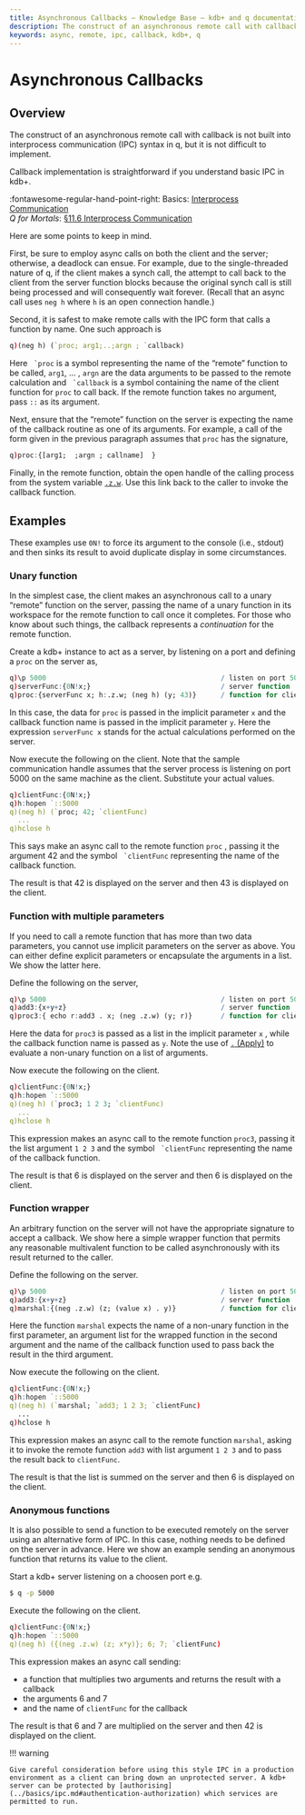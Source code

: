 ```yaml
---
title: Asynchronous Callbacks – Knowledge Base – kdb+ and q documentation
description: The construct of an asynchronous remote call with callback is not built into interprocess communication (IPC) syntax in q, but it is not difficult to implement. We explain here how to do this with simple examples that are easily generalized.
keywords: async, remote, ipc, callback, kdb+, q
---
```

# Asynchronous Callbacks

## Overview

The construct of an asynchronous remote call with callback is not built into interprocess communication (IPC) syntax in q, but it is not difficult to implement. 

Callback implementation is straightforward if you understand basic IPC in kdb+. 

:fontawesome-regular-hand-point-right: 
Basics: [Interprocess Communication](../basics/ipc.md)  
_Q for Mortals_: [§11.6 Interprocess Communication](/q4m3/11_IO/#116-interprocess-communication)

Here are some points to keep in mind.

First, be sure to employ async calls on both the client and the server; otherwise, a deadlock can ensue. For example, due to the single-threaded nature of q, if the client makes a synch call, the attempt to call back to the client from the server function blocks because the original synch call is still being processed and will consequently wait forever. (Recall that an async call uses `neg h` where `h` is an open connection handle.)

Second, it is safest to make remote calls with the IPC form that calls a function by name. One such approach is

```q
q)(neg h) (`proc; arg1;..;argn ; `callback)
```

Here `` `proc`` is a symbol representing the name of the “remote” function to be called, `arg1`, … , `argn` are the data arguments to be passed to the remote calculation and `` `callback`` is a symbol containing the name of the client function for `proc` to call back. If the remote function takes no argument, pass `::` as its argument.

Next, ensure that the “remote” function on the server is expecting the name of the callback routine as one of its arguments. For example, a call of the form given in the previous paragraph assumes that `proc` has the signature,

```q
q)proc:{[arg1;  ;argn ; callname]  }
```

Finally, in the remote function, obtain the open handle of the calling process from the system variable [`.z.w`](../ref/dotz.md#zw-handle). Use this link back to the caller to invoke the callback function.

## Examples

These examples use `0N!` to force its argument to the console (i.e., stdout) and then sinks its result to avoid duplicate display in some circumstances.

### Unary function

In the simplest case, the client makes an asynchronous call to a unary “remote” function on the server, 
passing the name of a unary function in its workspace for the remote function to call once it completes. 
For those who know about such things, the callback represents a _continuation_ for the remote function.

Create a kdb+ instance to act as a server, by listening on a port and defining a `proc` on the server as,

```q
q)\p 5000                                           / listen on port 5000
q)serverFunc:{0N!x;}                                / server function
q)proc:{serverFunc x; h:.z.w; (neg h) (y; 43)}      / function for client to call
```

In this case, the data for `proc` is passed in the implicit parameter `x` and the callback function name is passed in the implicit parameter `y`. 
Here the expression `serverFunc x` stands for the actual calculations performed on the server.

Now execute the following on the client. 
Note that the sample communication handle assumes that the server process is listening on port 5000 on the same machine as the client. Substitute your actual values.
```q
q)clientFunc:{0N!x;}
q)h:hopen `::5000
q)(neg h) (`proc; 42; `clientFunc)
  ...
q)hclose h
```

This says make an async call to the remote function `proc` , passing it the argument 42 and the symbol `` `clientFunc`` representing the name of the callback function.

The result is that 42 is displayed on the server and then 43 is displayed on the client.


### Function with multiple parameters

If you need to call a remote function that has more than two data parameters, you cannot use implicit parameters on the server as above. You can either define explicit parameters or encapsulate the arguments in a list. We show the latter here.

Define the following on the server,

```q
q)\p 5000                                           / listen on port 5000
q)add3:{x+y+z}                                      / server function
q)proc3:{ echo r:add3 . x; (neg .z.w) (y; r)}       / function for client to call
```

Here the data for `proc3` is passed as a list in the implicit parameter `x` , while the callback function name is passed as `y`. 
Note the use of [`.` (Apply)](../ref/apply.md) to evaluate a non-unary function on a list of arguments.

Now execute the following on the client.

```q
q)clientFunc:{0N!x;}
q)h:hopen `::5000
q)(neg h) (`proc3; 1 2 3; `clientFunc)
  ...
q)hclose h
```

This expression makes an async call to the remote function `proc3`, passing it the list argument `1 2 3` and the symbol `` `clientFunc`` representing the name of the callback function.

The result is that 6 is displayed on the server and then 6 is displayed on the client.


### Function wrapper

An arbitrary function on the server will not have the appropriate signature to accept a callback. We show here a simple wrapper function that permits any reasonable multivalent function to be called asynchronously with its result returned to the caller.

Define the following on the server.

```q
q)\p 5000                                           / listen on port 5000
q)add3:{x+y+z}                                      / server function
q)marshal:{(neg .z.w) (z; (value x) . y)}           / function for client to call
```

Here the function `marshal` expects the name of a non-unary function in the first parameter, an argument list for the wrapped function in the second argument and the name of the callback function used to pass back the result in the third argument.

Now execute the following on the client.

```q
q)clientFunc:{0N!x;}
q)h:hopen `::5000
q)(neg h) (`marshal; `add3; 1 2 3; `clientFunc)
  ...
q)hclose h
```

This expression makes an async call to the remote function `marshal`, asking it to invoke the remote function `add3` with list argument `1 2 3` and to pass the result back to `clientFunc`.

The result is that the list is summed on the server and then 6 is displayed on the client.


### Anonymous functions

It is also possible to send a function to be executed remotely on the server using an alternative form of IPC. 
In this case, nothing needs to be defined on the server in advance. Here we show an example sending an anonymous function that returns its value to the client. 

Start a kdb+ server listening on a choosen port e.g.

```bash
$ q -p 5000
```

Execute the following on the client.

```q
q)clientFunc:{0N!x;} 
q)h:hopen `::5000
q)(neg h) ({(neg .z.w) (z; x*y)}; 6; 7; `clientFunc)
```

This expression makes an async call sending: 

- a function that multiplies two arguments and returns the result with a callback
- the arguments 6 and 7
- and the name of `clientFunc` for the callback

The result is that 6 and 7 are multiplied on the server and then 42 is displayed on the client.

!!! warning

    Give careful consideration before using this style IPC in a production environment as a client can bring down an unprotected server. A kdb+ server can be protected by [authorising](../basics/ipc.md#authentication-authorization) which services are permitted to run.


